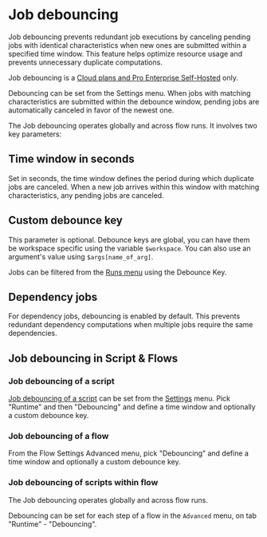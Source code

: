 # Job debouncing

Job debouncing prevents redundant job executions by canceling pending jobs with identical characteristics when new ones are submitted within a specified time window. This feature helps optimize resource usage and prevents unnecessary duplicate computations.

Job debouncing is a [Cloud plans and Pro Enterprise Self-Hosted](/pricing) only.

Debouncing can be set from the Settings menu. When jobs with matching characteristics are submitted within the debounce window, pending jobs are automatically canceled in favor of the newest one.

The Job debouncing operates globally and across flow runs. It involves two key parameters:

## Time window in seconds

Set in seconds, the time window defines the period during which duplicate jobs are canceled. When a new job arrives within this window with matching characteristics, any pending jobs are canceled.

## Custom debounce key

This parameter is optional. Debounce keys are global, you can have them be workspace specific using the variable `$workspace`. You can also use an argument's value using `$args[name_of_arg]`.

Jobs can be filtered from the [Runs menu](../5_monitor_past_and_future_runs/index.mdx) using the Debounce Key.

## Dependency jobs

For dependency jobs, debouncing is enabled by default. This prevents redundant dependency computations when multiple jobs require the same dependencies.

## Job debouncing in Script & Flows

### Job debouncing of a script

[Job debouncing of a script](../../script_editor/settings.mdx#debouncing) can be set from the [Settings](../../script_editor/settings.mdx) menu. Pick "Runtime" and then "Debouncing" and define a time window and optionally a custom debounce key.

<!-- TODO: Add screenshot of debouncing settings in script editor -->

### Job debouncing of a flow

From the Flow Settings Advanced menu, pick "Debouncing" and define a time window and optionally a custom debounce key.

<!-- TODO: Add screenshot of debouncing settings in flow -->

### Job debouncing of scripts within flow

The Job debouncing operates globally and across flow runs.

Debouncing can be set for each step of a flow in the `Advanced` menu, on tab "Runtime" - "Debouncing".

<!-- TODO: Add screenshot of debouncing settings for flow steps -->